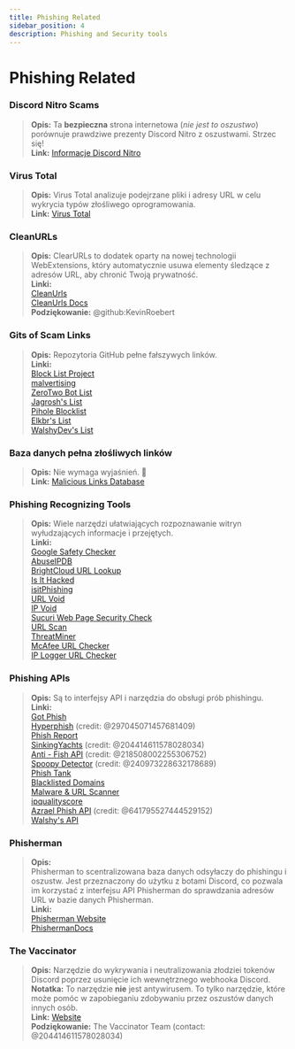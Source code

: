 ```yaml
---
title: Phishing Related 
sidebar_position: 4
description: Phishing and Security tools
---
```


# Phishing Related

### **Discord Nitro Scams**
> __Opis:__ Ta **bezpieczna** strona internetowa (*nie jest to oszustwo*) porównuje prawdziwe prezenty Discord Nitro z oszustwami.  Strzec się!   <br/>
__Link:__ [Informacje Discord Nitro](https://dicsord.gq/)

### **Virus Total**
> __Opis:__ Virus Total analizuje podejrzane pliki i adresy URL w celu wykrycia typów złośliwego oprogramowania.   <br/>
__Link:__ [Virus Total](https://www.virustotal.com/gui/home/upload)

### **CleanURLs**
> __Opis:__ ClearURLs to dodatek oparty na nowej technologii WebExtensions, który automatycznie usuwa elementy śledzące z adresów URL, aby chronić Twoją prywatność.  <br/>
__Linki:__  <br/>
[CleanUrls](https://github.com/ClearURLs/Addon)  <br/>
[CleanUrls Docs](https://docs.clearurls.xyz/latest/)  <br/>
__Podziękowanie:__ @github:KevinRoebert


### **Gits of Scam Links**
> __Opis:__ Repozytoria GitHub pełne fałszywych linków.   <br/>
__Linki:__  
[Block List Project](https://blocklistproject.github.io/Lists/)   <br/>
[malvertising](https://github.com/D09r/malvertising/blob/master/scam-domains.csv)   <br/>
[ZeroTwo Bot List](https://github.com/ZeroTwo-Bot/anti-fish-lists/)   <br/>
[Jagrosh's List](https://github.com/jagrosh/Vortex/tree/master/lists)   <br/>
[Pihole Blocklist](https://github.com/mhhakim/pihole-blocklist/)   <br/>
[Elkbr's List](https://github.com/elbkr/bad-websites)  <br/>
[WalshyDev's List](https://github.com/WalshyDev/Discord-bad-domains/blob/main/bad-domains.json)

### **Baza danych pełna złośliwych linków**
> __Opis:__ Nie wymaga wyjaśnień. 🔢   <br/>
__Link:__ [Malicious Links Database](https://urlhaus.abuse.ch/browse/)

### **Phishing Recognizing Tools**
> __Opis:__ Wiele narzędzi ułatwiających rozpoznawanie witryn wyłudzających informacje i przejętych.  <br/>
__Linki:__ <br/>
[Google Safety Checker](https://transparencyreport.google.com/safe-browsing/search)  <br/>
[AbuseIPDB](https://www.abuseipdb.com/)  <br/>
[BrightCloud URL Lookup](https://www.brightcloud.com/tools/url-ip-lookup.php)  <br/>
[Is It Hacked](https://www.isithacked.com/)  <br/>
[isitPhishing](https://isitphishing.org/) <br/>
[URL Void](https://www.urlvoid.com/)  <br/>
[IP Void](https://www.ipvoid.com/)  <br/>
[Sucuri Web Page Security Check](https://unmask.sucuri.net/security-report/)  <br/>
[URL Scan](https://urlscan.io/)  <br/>
[ThreatMiner](https://www.threatminer.org/)  <br/>
[McAfee URL Checker](https://www.trustedsource.org/)  <br/>
[IP Logger URL Checker](https://iplogger.com/url-checker)

### Phishing APIs 
> __Opis:__ Są to interfejsy API i narzędzia do obsługi prób phishingu.   <br/>
__Linki:__ <br/>
[Got Phish](http://gotphish.com/)   <br/>
[Hyperphish](https://api.hyperphish.com/docs) (credit: @297045071457681409)   <br/>
[Phish Report](https://phish.report/)   <br/>
[SinkingYachts](https://phish.sinking.yachts/docs) (credit: @204414611578028034)  <br/>
[Anti - Fish API](https://anti-fish.bitflow.dev/) (credit: @218508002255306752)   <br/>
[Spoopy Detector](https://spoopy.oceanlord.me/) (credit: @240973228632178689)   <br/>
[Phish Tank](https://phishtank.org/)   <br/>
[Blacklisted Domains](https://api.hyperphish.com/gimme-domains) <br/>
[Malware & URL Scanner](https://chrome.google.com/webstore/detail/malware-url-scanner/ianpniapgjchiheejeipopldaanbjicd) <br/>
[ipqualityscore](https://www.ipqualityscore.com/threat-feeds/malicious-url-scanner)  <br/>
[Azrael Phish API](https://phish.azrael.gg/) (credit: @641795527444529152)  <br/>
[Walshy's API](https://bad-domains.walshy.dev/)

### **Phisherman** 
> __Opis:__   <br/>
Phisherman to scentralizowana baza danych odsyłaczy do phishingu i oszustw.  Jest przeznaczony do użytku z botami Discord, co pozwala im korzystać z interfejsu API Phisherman do sprawdzania adresów URL w bazie danych Phisherman.   <br/>
__Linki:__   <br/>
[Phisherman Website](https://phisherman.gg/)   <br/>
[PhishermanDocs](https://docs.phisherman.gg/)

### **The Vaccinator**
> __Opis:__ Narzędzie do wykrywania i neutralizowania złodziei tokenów Discord poprzez usunięcie ich wewnętrznego webhooka Discord. <br/>
__Notatka:__ To narzędzie **nie** jest antywirusem.  To tylko narzędzie, które może pomóc w zapobieganiu zdobywaniu przez oszustów danych innych osób. <br/>
__Link:__ [Website](https://sketchy.tel/)  <br/>
__Podziękowanie:__ The Vaccinator Team (contact: @204414611578028034)
